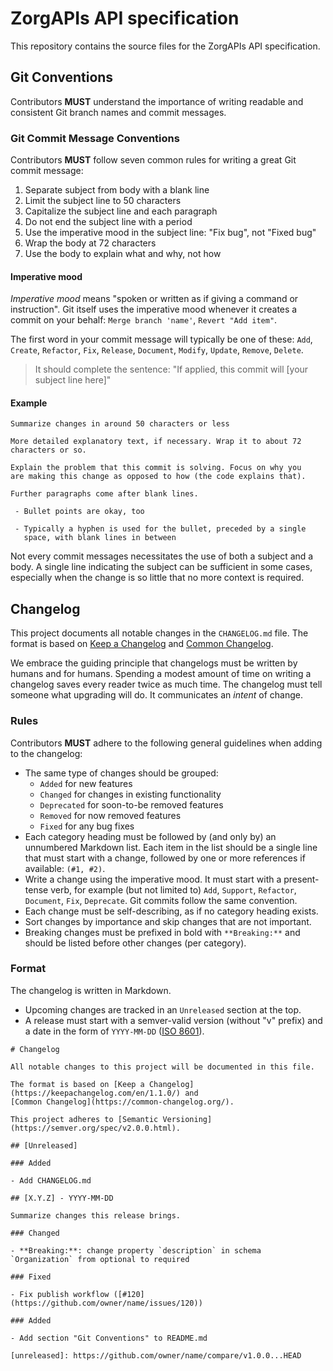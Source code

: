 ﻿# ZorgAPIs API specification

This repository contains the source files for the ZorgAPIs API specification.

## Git Conventions

Contributors **MUST** understand the importance of writing readable and consistent Git branch names and commit messages.

### Git Commit Message Conventions

Contributors **MUST** follow seven common rules for writing a great Git commit message:

1. Separate subject from body with a blank line
2. Limit the subject line to 50 characters
3. Capitalize the subject line and each paragraph
4. Do not end the subject line with a period
5. Use the imperative mood in the subject line: "Fix bug", not "Fixed bug"
6. Wrap the body at 72 characters
7. Use the body to explain what and why, not how

#### Imperative mood

*Imperative mood* means "spoken or written as if giving a command or instruction". Git itself uses the imperative mood
whenever it creates a commit on your behalf: `Merge branch 'name'`, `Revert "Add item"`.

The first word in your commit message will typically be one of these: `Add`, `Create`, `Refactor`, `Fix`, `Release`,
`Document`, `Modify`, `Update`, `Remove`, `Delete`.

> It should complete the sentence: "If applied, this commit will [your subject line here]"

#### Example

```
Summarize changes in around 50 characters or less

More detailed explanatory text, if necessary. Wrap it to about 72
characters or so.

Explain the problem that this commit is solving. Focus on why you
are making this change as opposed to how (the code explains that).

Further paragraphs come after blank lines.

 - Bullet points are okay, too
 
 - Typically a hyphen is used for the bullet, preceded by a single
   space, with blank lines in between
```

Not every commit messages necessitates the use of both a subject and a body. A single line indicating the subject can be
sufficient in some cases, especially when the change is so little that no more context is required.

## Changelog

This project documents all notable changes in the `CHANGELOG.md` file. The format is based on
[Keep a Changelog](https://keepachangelog.com/en/1.1.0/) and [Common Changelog](https://common-changelog.org/).

We embrace the guiding principle that changelogs must be written by humans and for humans. Spending a modest amount of
time on writing a changelog saves every reader twice as much time. The changelog must tell someone what upgrading will
do. It communicates an *intent* of change.

### Rules

Contributors **MUST** adhere to the following general guidelines when adding to the changelog:

- The same type of changes should be grouped:
    - `Added` for new features
    - `Changed` for changes in existing functionality
    - `Deprecated` for soon-to-be removed features
    - `Removed` for now removed features
    - `Fixed` for any bug fixes
- Each category heading must be followed by (and only by) an unnumbered Markdown list. Each item in the list should be a
  single line that must start with a change, followed by one or more references if available: `(#1, #2)`.
- Write a change using the imperative mood. It must start with a present-tense verb, for example (but not limited to)
  `Add`, `Support`, `Refactor`, `Document`, `Fix`, `Deprecate`. Git commits follow the same convention.
- Each change must be self-describing, as if no category heading exists.
- Sort changes by importance and skip changes that are not important.
- Breaking changes must be prefixed in bold with `**Breaking:**` and should be listed before other changes (per
  category).

### Format

The changelog is written in Markdown.

- Upcoming changes are tracked in an `Unreleased` section at the top.
- A release must start with a semver-valid version (without "v" prefix) and a date in the form of `YYYY-MM-DD`
  ([ISO 8601](https://www.iso.org/iso-8601-date-and-time-format.html)).

```
# Changelog

All notable changes to this project will be documented in this file.

The format is based on [Keep a Changelog](https://keepachangelog.com/en/1.1.0/) and
[Common Changelog](https://common-changelog.org/).

This project adheres to [Semantic Versioning](https://semver.org/spec/v2.0.0.html).

## [Unreleased]

### Added

- Add CHANGELOG.md

## [X.Y.Z] - YYYY-MM-DD

Summarize changes this release brings.

### Changed

- **Breaking:**: change property `description` in schema `Organization` from optional to required

### Fixed

- Fix publish workflow ([#120](https://github.com/owner/name/issues/120))

### Added

- Add section "Git Conventions" to README.md

[unreleased]: https://github.com/owner/name/compare/v1.0.0...HEAD
```